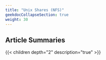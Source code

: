 ```yaml
---
title: "Unix Shares (NFS)"
geekdocCollapseSection: true
weight: 30
---
```



## Article Summaries

{{< children depth="2" description="true" >}}